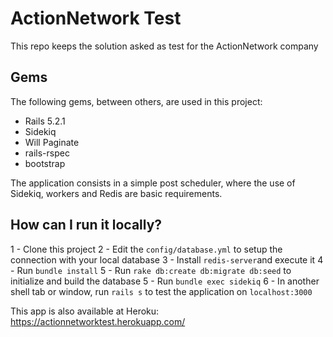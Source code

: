 # ActionNetwork Test

This repo keeps the solution asked as test for the ActionNetwork company

## Gems
The following gems, between others, are used in this project:
- Rails 5.2.1
- Sidekiq
- Will Paginate
- rails-rspec
- bootstrap

The application consists in a simple post scheduler, where the use of Sidekiq, workers and Redis are basic requirements.

## How can I run it locally?
1 - Clone this project
2 - Edit the `config/database.yml` to setup the connection with your local database
3 - Install `redis-server`and execute it
4 - Run `bundle install`
5 - Run `rake db:create db:migrate db:seed` to initialize and build the database
5 - Run `bundle exec sidekiq`
6 - In another shell tab or window, run `rails s` to test the application on `localhost:3000`

This app is also available at Heroku: https://actionnetworktest.herokuapp.com/
